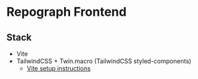 # Repograph Frontend

## Stack

- Vite
- TailwindCSS + Twin.macro (TailwindCSS styled-components)
  - [Vite setup instructions](https://github.com/ben-rogerson/twin.examples/tree/master/vite-styled-components-typescript)